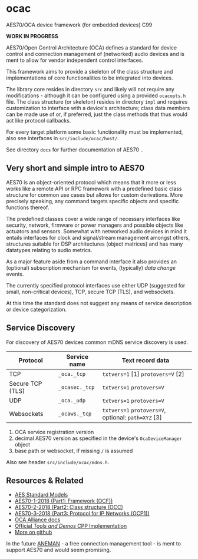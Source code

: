 # ocac
AES70/OCA device framework (for embedded devices) C99


**WORK IN PROGRESS**


AES70/Open Control Architecture (OCA) defines a standard for device control and connection management of
(networked) audio devices and is ment to allow for vendor independent control interfaces.

This framework aims to provide a skeleton of the class structure and implementations of core functionalities to be
integrated into devices.

The library core resides in directory `src` and likely will not require any modifications - although it can be configured
using a provided `ocacopts.h` file. The class structure (or skeleton) resides in directory `impl` and requires customization
to interface with a device's architecture; class data members can be made use of or, if preferred, just the class methods
that thus would act like protocol callbacks.

For every target platform some basic functionality must be implemented, also see interfaces in `src/include/ocac/host/`.

See directory `docs` for further documentation of AES70 ..

## Very short and simple intro to AES70

AES70 is an object-oriented protocol which means that it more or less works like a remote API or RPC framework
with a predefined basic class structure for common use cases but allows for custom derivations. More precisely speaking,
any command targets specific objects and specific functions thereof.

The predefined classes cover a wide range of necessary interfaces like security, network, firmware or power managers and possible
objects like actuators and sensors. Somewhat with networked audio devices in mind it entails interfaces for clock and
signal/stream management amongst others, structures suitable for DSP architectures (object matrices) and has many datatypes
relating to audio metrics.

As a major feature aside from a command interface it also provides an (optional) subscription mechanism for events, (typically)
*data change* events.

The currently specified protocol interfaces use either UDP (suggested for small, non-critical devices), TCP, secure TCP (TLS),
and websockets.

At this time the standard does not suggest any means of service description or device categorization.

## Service Discovery

For discovery of AES70 devices common mDNS service discovery is used.

Protocol | Service name | Text record data
--- | --- | ---
TCP | `_oca._tcp` | `txtvers=1` [1] `protovers=V` [2]
Secure TCP (TLS) | `_ocasec._tcp` | `txtvers=1` `protovers=V`
UDP | `_oca._udp` | `txtvers=1` `protovers=V`
Websockets | `_ocaws._tcp` | `txtvers=1` `protovers=V`, optional: `path=XYZ` [3]

1. OCA service registration version
2. decimal AES70 version as specified in the device's `OcaDeviceManager` object
3. base path or websocket, if missing `/` is assumed

Also see header `src/include/ocac/mdns.h`.


## Resources & Related
- [AES Standard Models](http://www.aes.org/standards/models/)
- [AES70-1-2018 (Part1: Framework (OCF))](http://www.aes.org/publications/standards/search.cfm?docID=101)
- [AES70-2-2018 (Part2: Class structure (OCC)](http://www.aes.org/publications/standards/search.cfm?docID=102)
- [AES70-3-2018 (Part3: Protocol for IP Networks (OCP1))](http://www.aes.org/publications/standards/search.cfm?docID=103)
- [OCA Alliance docs](https://ocaalliance.github.io/)
- [Official *Tools and Demos* CPP Implementation](https://github.com/OCAAlliance/OcaToolsAndDemos/)
- [More on github](https://github.com/topics/aes70)


In the future [ANEMAN](https://www.aneman.net/) - a free connection management tool - is ment to support AES70 and would seem promising.

